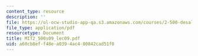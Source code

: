 ```yaml
---
content_type: resource
description: ''
file: https://ol-ocw-studio-app-qa.s3.amazonaws.com/courses/2-500-desalination-and-water-purification-spring-2009/a60cb8eff48ea0394ac480842cad51f0_MIT2_500s09_lec09.pdf
file_type: application/pdf
resourcetype: Document
title: MIT2_500s09_lec09.pdf
uid: a60cb8ef-f48e-a039-4ac4-80842cad51f0
---
```

